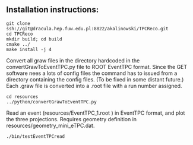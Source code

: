 ## Installation instructions:

```
git clone ssh://git@dracula.hep.fuw.edu.pl:8822/akalinowski/TPCReco.git
cd TPCReco
mkdir build; cd build
cmake ../
make install -j 4
```

Convert all graw files in the directory hardcoded in the convertGrawToEventTPC.py file
to ROOT EventTPC format. Since the GET software nees a lots of config files the command has to
issued from a directory containing the config files. (To be fixed in some distant future.)
Each .graw file is converted into a .root file with a run number assigned.

```
cd resources
../python/convertGrawToEventTPC.py
```

Read an event (resources/EventTPC_1.root ) in EventTPC format, and plot the three projections.
Requires geometry definition in resources/geometry_mini_eTPC.dat.

```
./bin/testEventTPCread
```